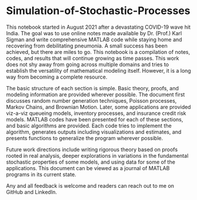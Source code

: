 # Simulation-of-Stochastic-Processes
This notebook started in August 2021 after a devastating COVID-19 wave hit India. The goal was to use online notes made available by Dr. (Prof.) Karl Sigman and write comprehensive MATLAB code while staying home and recovering from debilitating pneumonia. A small success has been achieved, but there are miles to go. This notebook is a compilation of notes, codes, and results that will continue growing as time passes. This work does not shy away from going across multiple domains and tries to establish the versatility of mathematical modeling itself. However, it is a long way from becoming a complete resource.
  
The basic structure of each section is simple. Basic theory, proofs, and modeling information are provided wherever possible. The document first discusses random number generation techniques, Poisson processes, Markov Chains, and Brownian Motion. Later, some applications are provided viz-a-viz queueing models, inventory processes, and insurance credit risk models. MATLAB codes have been presented for each of these sections, and basic algorithms are provided. Each code tries to implement the algorithm, generates outputs including visualizations and estimates, and presents functions to generalize the program wherever possible. 

Future work directions include writing rigorous theory based on proofs rooted in real analysis, deeper explorations in variations in the fundamental stochastic properties of some models, and using data for some of the applications. This document can be viewed as a journal of MATLAB programs in its current state. 

Any and all feedback is welcome and readers can reach out to me on GitHub and LinkedIn.
